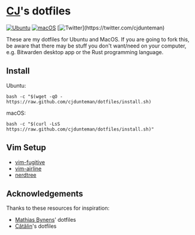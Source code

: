 # [CJ](https://www.github.com/cjdunteman)'s dotfiles

[![Ubuntu](https://github.com/cjdunteman/dotfiles/actions/workflows/ubuntu.yml/badge.svg)](https://github.com/cjdunteman/dotfiles/actions/workflows/ubuntu.yml)
[![macOS](https://github.com/cjdunteman/dotfiles/actions/workflows/macos.yml/badge.svg)](https://github.com/cjdunteman/dotfiles/actions/workflows/macos.yml)
[![Twitter](https://img.shields.io/twitter/url/https/twitter.com/NocoDB.svg?style=social&label=Follow%20Me!)](https://twitter.com/cjdunteman)

These are my dotfiles for Ubuntu and MacOS. If you are going to fork this, be aware that there may be stuff you don't want/need on your computer, e.g. Bitwarden desktop app or the Rust programming language.

## Install

Ubuntu:

`bash -c "$(wget -qO - https://raw.github.com/cjdunteman/dotfiles/install.sh)`

macOS:

`bash -c "$(curl -LsS https://raw.github.com/cjdunteman/dotfiles/install.sh)"`

## Vim Setup
- [vim-fugitive](https://github.com/tpope/vim-fugitive)
- [vim-airline](https://github.com/vim-airline/vim-airline)
- [nerdtree](https://github.com/preservim/nerdtree)

## Acknowledgements

Thanks to these resources for inspiration:

* [Mathias Bynens](https://github.com/mathiasbynens/dotfiles)' dotfiles
* [Cătălin](https://github.com/alrra/dotfiles)'s dotfiles
